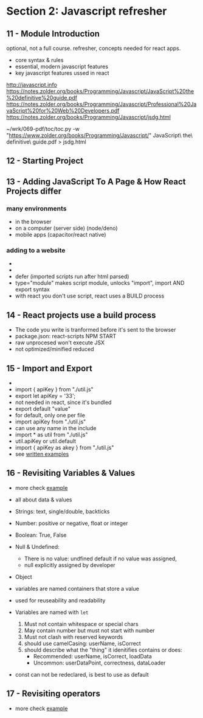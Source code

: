 # Section 2: Javascript refresher

## 11 - Module Introduction

optional, not a full course. refresher, concepts needed for
react apps.

-   core syntax & rules
-   essential, modern javascript features
-   key javascript features ussed in react

http://javascript.info
https://notes.zolder.org/books/Programming/Javascript/JavaScript%20the%20definitive%20guide.pdf
https://notes.zolder.org/books/Programming/Javascript/Professional%20JavaScript%20for%20Web%20Developers.pdf
https://notes.zolder.org/books/Programming/Javascript/jsdg.html

~/wrk/069-pdf/toc/toc.py -w "https://www.zolder.org/books/Programming/Javascript/" JavaScript\ the\ definitive\ guide.pdf > jsdg.html

## 12 - Starting Project

## 13 - Adding JavaScript To A Page & How React Projects differ

### many environments

-   in the browser
-   on a computer (server side) (node/deno)
-   mobile apps (capacitor/react native)

### adding to a website

-   <script></script>
-   <script src="script.js"></script>
-   defer (imported scripts run after html parsed)
-   type="module" makes script module, unlocks "import", import AND export syntax
-   with react you don't use script, react uses a BUILD process

## 14 - React projects use a build process

-   The code you write is tranformed before it's sent to the browser
-   package.json: react-scripts NPM START
-   raw unprocesed won't execute JSX
-   not optimized/minified reduced

## 15 - Import and Export

-   <script src="script.js" type="module"></script>
-   import { apiKey } from "./util.js"
-   export let apiKey = '33';
-   not needed in react, since it's bundled
-   export default "value"
-   for default, only one per file
-   import apiKey from "./util.js"
-   can use any name in the include
-   import \* as util from "./util.js"
-   util.apiKey or util.default
-   import { apiKey as akey } from "./util.js"
-   see [written examples](app.js)

## 16 - Revisiting Variables & Values

-   more check [example](variables-and-values.js)
-   all about data & values
-   Strings: text, single/double, backticks
-   Number: positive or negative, float or integer
-   Boolean: True, False
-   Null & Undefined:
    -   There is no value: undfined default if no value was assigned,
    -   null explicitly assigned by developer
-   Object
-   variables are named containers that store a value
-   used for reuseability and readability
-   Variables are named with `let`

    1. Must not contain whitespace or special chars
    2. May contain number but must not start with number
    3. Must not clash with reserved keywords
    4. should use camelCasing: userName, isCorrect
    5. should describe what the "thing" it idenitifies contains or does:
        - Recommended: userName, isCorrect, loadData
        - Uncommon: userDataPoint, correctness, dataLoader

-   const can not be redeclared, is best to use as default

## 17 - Revisiting operators

-   more check [example](operators.js)
